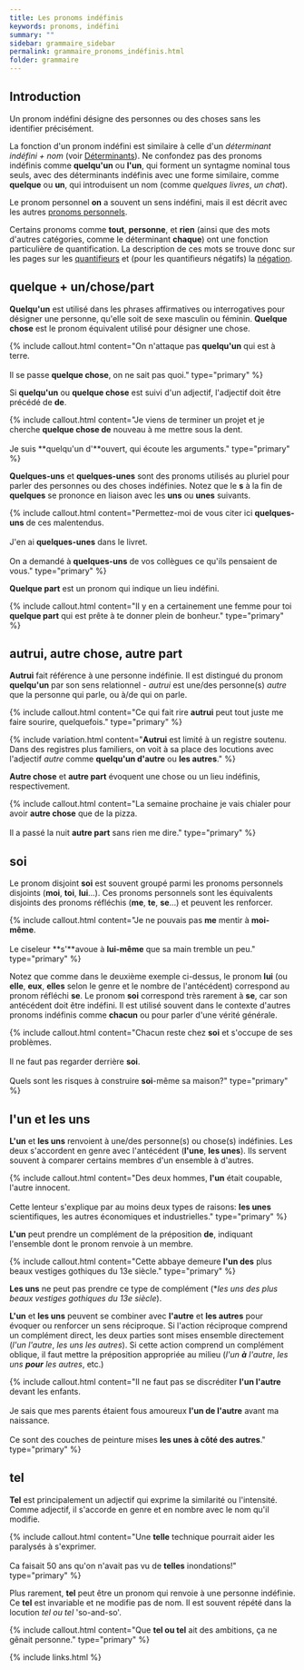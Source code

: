```yaml
---
title: Les pronoms indéfinis
keywords: pronoms, indéfini
summary: ""
sidebar: grammaire_sidebar
permalink: grammaire_pronoms_indéfinis.html
folder: grammaire
---
```



## Introduction

Un pronom indéfini désigne des personnes ou des choses sans les identifier précisément.

La fonction d'un pronom indéfini est similaire à celle d'un *déterminant indéfini + nom* (voir [Déterminants](/grammaire_déterminants.html)). Ne confondez pas des pronoms indéfinis comme **quelqu'un** ou **l'un**, qui forment un syntagme nominal tous seuls, avec des déterminants indéfinis avec une forme similaire, comme **quelque** ou **un**, qui introduisent un nom (comme *quelques livres*, *un chat*).

Le pronom personnel **on** a souvent un sens indéfini, mais il est décrit avec les autres [pronoms personnels](/grammaire_pronoms_personnels.html).

Certains pronoms comme **tout**, **personne**, et **rien** (ainsi que des mots d'autres catégories, comme le déterminant **chaque**) ont une fonction particulière de quantification. La description de ces mots se trouve donc sur les pages sur les [quantifieurs](/grammaire_quantifieurs.html) et (pour les quantifieurs négatifs) la [négation](/grammaire_négation.html).

## quelque + un/chose/part

**Quelqu'un** est utilisé dans les phrases affirmatives ou interrogatives pour désigner une personne, qu'elle soit de sexe masculin ou féminin. **Quelque chose** est le pronom équivalent utilisé pour désigner une chose.

{% include callout.html content="On n'attaque pas **quelqu'un** qui est à terre.<br/><br/>Il se passe **quelque chose**, on ne sait pas quoi." type="primary" %}

Si **quelqu'un** ou **quelque chose** est suivi d'un adjectif, l'adjectif doit être précédé de **de**.

{% include callout.html content="Je viens de terminer un projet et je cherche **quelque chose de** nouveau à me mettre sous la dent.<br/><br/>Je suis **quelqu'un d'**ouvert, qui écoute les arguments." type="primary" %}

**Quelques-uns** et **quelques-unes** sont des pronoms utilisés au pluriel pour parler des personnes ou des choses indéfinies. Notez que le **s** à la fin de **quelques** se prononce en liaison avec les **uns** ou **unes** suivants.

{% include callout.html content="Permettez-moi de vous citer ici **quelques-uns** de ces malentendus.<br/><br/>J'en ai **quelques-unes** dans le livret.<br/><br/>On a demandé à **quelques-uns** de vos collègues ce qu'ils pensaient de vous." type="primary" %}

**Quelque part** est un pronom qui indique un lieu indéfini.

{% include callout.html content="Il y en a certainement une femme pour toi **quelque part** qui est prête à te donner plein de bonheur." type="primary" %}

## autrui, autre chose, autre part

**Autrui** fait référence à une personne indéfinie. Il est distingué du pronom **quelqu'un** par son sens relationnel - *autrui* est une/des personne(s) *autre* que la personne qui parle, ou à/de qui on parle.

{% include callout.html content="Ce qui fait rire **autrui** peut tout juste me faire sourire, quelquefois." type="primary" %}

{% include variation.html content="**Autrui** est limité à un registre soutenu. Dans des registres plus familiers, on voit à sa place des locutions avec l'adjectif *autre* comme **quelqu'un d'autre** ou **les autres**." %}

**Autre chose** et **autre part** évoquent une chose ou un lieu indéfinis, respectivement.

{% include callout.html content="La semaine prochaine je vais chialer pour avoir **autre chose** que de la pizza.<br/><br/>Il a passé la nuit **autre part** sans rien me dire." type="primary" %}

## soi

Le pronom disjoint **soi** est souvent groupé parmi les pronoms personnels disjoints (**moi**, **toi**, **lui**...). Ces pronoms personnels sont les équivalents disjoints des pronoms réfléchis (**me**, **te**, **se**...) et peuvent les renforcer.

{% include callout.html content="Je ne pouvais pas **me** mentir à **moi-même**.<br/><br/>Le ciseleur **s'**avoue à **lui-même** que sa main tremble un peu." type="primary" %}

Notez que comme dans le deuxième exemple ci-dessus, le pronom **lui** (ou **elle**, **eux**, **elles** selon le genre et le nombre de l'antécédent) correspond au pronom réfléchi **se**. Le pronom **soi** correspond très rarement à **se**, car son antécédent doit être indéfini. Il est utilisé souvent dans le contexte d'autres pronoms indéfinis comme **chacun** ou pour parler d'une vérité générale.

{% include callout.html content="Chacun reste chez **soi** et s'occupe de ses problèmes.<br/><br/>Il ne faut pas regarder derrière **soi**.<br/><br/>Quels sont les risques à construire **soi**-même sa maison?" type="primary" %}

## l'un et les uns

**L'un** et **les uns** renvoient à une/des personne(s) ou chose(s) indéfinies. Les deux s'accordent en genre avec l'antécédent (**l'une**, **les unes**). Ils servent souvent à comparer certains membres d'un ensemble à d'autres.

{% include callout.html content="Des deux hommes, **l'un** était coupable, l'autre innocent.<br/><br/>Cette lenteur s'explique par au moins deux types de raisons: **les unes** scientifiques, les autres économiques et industrielles." type="primary" %}

**L'un** peut prendre un complément de la préposition **de**, indiquant l'ensemble dont le pronom renvoie à un membre.

{% include callout.html content="Cette abbaye demeure **l'un des** plus beaux vestiges gothiques du 13e siècle." type="primary" %}

**Les uns** ne peut pas prendre ce type de complément (**les uns des plus beaux vestiges gothiques du 13e siècle*).

**L'un** et **les uns** peuvent se combiner avec **l'autre** et **les autres** pour évoquer ou renforcer un sens réciproque. Si l'action réciproque comprend un complément direct, les deux parties sont mises ensemble directement (*l'un l'autre*, *les uns les autres*). Si cette action comprend un complément oblique, il faut mettre la préposition appropriée au milieu (*l'un **à** l'autre*, *les uns **pour** les autres*, etc.)

{% include callout.html content="Il ne faut pas se discréditer **l'un l'autre** devant les enfants.<br/><br/>Je sais que mes parents étaient fous amoureux **l'un de l'autre** avant ma naissance.<br/><br/>Ce sont des couches de peinture mises **les unes à côté des autres**." type="primary" %}

## tel

**Tel** est principalement un adjectif qui exprime la similarité ou l'intensité. Comme adjectif, il s'accorde en genre et en nombre avec le nom qu'il modifie.

{% include callout.html content="Une **telle** technique pourrait aider les paralysés à s'exprimer.<br/><br/>Ca faisait 50 ans qu'on n'avait pas vu de **telles** inondations!" type="primary" %}

Plus rarement, **tel** peut être un pronom qui renvoie à une personne indéfinie. Ce **tel** est invariable et ne modifie pas de nom. Il est souvent répété dans la locution *tel ou tel* 'so-and-so'.

{% include callout.html content="Que **tel ou tel** ait des ambitions, ça ne gênait personne." type="primary" %}

{% include links.html %}
